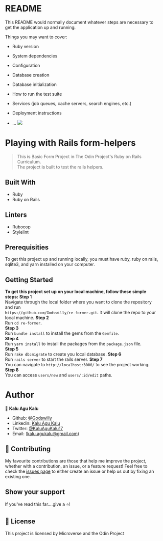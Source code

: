 # README

This README would normally document whatever steps are necessary to get the
application up and running.

Things you may want to cover:

* Ruby version

* System dependencies

* Configuration

* Database creation

* Database initialization

* How to run the test suite

* Services (job queues, cache servers, search engines, etc.)

* Deployment instructions

* ...
![](https://img.shields.io/badge/-Microverse%20projects-blueviolet)
# Playing with Rails form-helpers

> This is Basic Form Project in The Odin Project's Ruby on Rails Curriculum.<br>
> The project is built to test the rails helpers.
## Built With
* Ruby
* Ruby on Rails

## Linters
* Rubocop
* Stylelint

## Prerequisities
To get this project up and running locally, you must have ruby, ruby on rails, sqlite3, and yarn installed on your computer.

## Getting Started

**To get this project set up on your local machine, follow these simple steps:**
**Step 1**<br>
Navigate through the local folder where you want to clone the repository and run<br>
`https://github.com/Godswilly/re-former.git`. It will clone the repo to your local machine.
**Step 2**<br>
Run `cd re-former`.<br>
**Step 3**<br>
Run `bundle install` to install the gems from the `Gemfile`.<br>
**Step 4**<br>
Run `yarn install` to install the packages from the `package.json` file.<br>
**Step 5**<br>
Run `rake db:migrate` to create you local database.
**Step 6**<br>
Run `rails server` to start the rails server.
**Step 7**<br>
You can navigate to `http://localhost:3000/` to see the project working.<br>
**Step 8**<br>
You can access `users/new` and `users/:id/edit` paths.<br>


# Author

👤 **Kalu Agu Kalu**

- Github: [@Godswilly](https://github.com/Godswilly)
- Linkedin: [Kalu Agu Kalu](https://www.linkedin.com/in/kalu-agu-kalu/)
- Twitter: [@KaluAguKalu17](https://twitter.com/KaluAguKalu17)
- Email: (kalu.agukalu@gmail.com)

## :handshake: Contributing
My favourite contributions are those that help me improve the project, whether with a contribution, an issue, or a feature request!
Feel free to check the [issues page](https://github.com/Godswilly/re-former/issues) to either create an issue or help us out by fixing an existing one.

## Show your support
If you've read this far....give a :star:️!

## :memo: License
This project is licensed by Microverse and the Odin Project